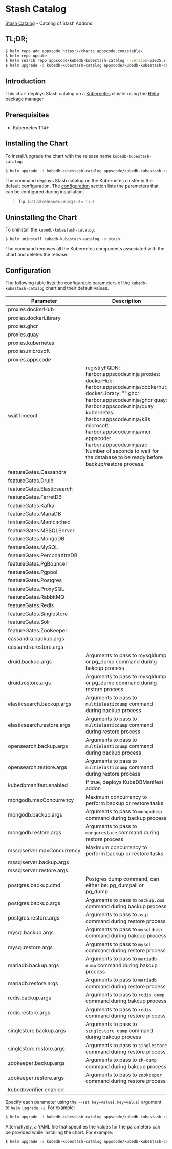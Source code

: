 # Stash Catalog

[Stash Catalog](https://github.com/stashed) - Catalog of Stash Addons

## TL;DR;

```bash
$ helm repo add appscode https://charts.appscode.com/stable/
$ helm repo update
$ helm search repo appscode/kubedb-kubestash-catalog --version=v2025.7.31
$ helm upgrade -i kubedb-kubestash-catalog appscode/kubedb-kubestash-catalog -n stash --create-namespace --version=v2025.7.31
```

## Introduction

This chart deploys Stash catalog on a [Kubernetes](http://kubernetes.io) cluster using the [Helm](https://helm.sh) package manager.

## Prerequisites

- Kubernetes 1.14+

## Installing the Chart

To install/upgrade the chart with the release name `kubedb-kubestash-catalog`:

```bash
$ helm upgrade -i kubedb-kubestash-catalog appscode/kubedb-kubestash-catalog -n stash --create-namespace --version=v2025.7.31
```

The command deploys Stash catalog on the Kubernetes cluster in the default configuration. The [configuration](#configuration) section lists the parameters that can be configured during installation.

> **Tip**: List all releases using `helm list`

## Uninstalling the Chart

To uninstall the `kubedb-kubestash-catalog`:

```bash
$ helm uninstall kubedb-kubestash-catalog -n stash
```

The command removes all the Kubernetes components associated with the chart and deletes the release.

## Configuration

The following table lists the configurable parameters of the `kubedb-kubestash-catalog` chart and their default values.

|         Parameter          |                                                                                                                                                                                   Description                                                                                                                                                                                   |            Default             |
|----------------------------|---------------------------------------------------------------------------------------------------------------------------------------------------------------------------------------------------------------------------------------------------------------------------------------------------------------------------------------------------------------------------------|--------------------------------|
| proxies.dockerHub          |                                                                                                                                                                                                                                                                                                                                                                                 | <code>""</code>                |
| proxies.dockerLibrary      |                                                                                                                                                                                                                                                                                                                                                                                 | <code>""</code>                |
| proxies.ghcr               |                                                                                                                                                                                                                                                                                                                                                                                 | <code>ghcr.io</code>           |
| proxies.quay               |                                                                                                                                                                                                                                                                                                                                                                                 | <code>quay.io</code>           |
| proxies.kubernetes         |                                                                                                                                                                                                                                                                                                                                                                                 | <code>registry.k8s.io</code>   |
| proxies.microsoft          |                                                                                                                                                                                                                                                                                                                                                                                 | <code>mcr.microsoft.com</code> |
| proxies.appscode           |                                                                                                                                                                                                                                                                                                                                                                                 | <code>r.appscode.com</code>    |
| waitTimeout                | registryFQDN: harbor.appscode.ninja proxies: dockerHub: harbor.appscode.ninja/dockerhub dockerLibrary: "" ghcr: harbor.appscode.ninja/ghcr quay: harbor.appscode.ninja/quay kubernetes: harbor.appscode.ninja/k8s microsoft: harbor.appscode.ninja/mcr appscode: harbor.appscode.ninja/ac Number of seconds to wait for the database to be ready before backup/restore process. | <code>300</code>               |
| featureGates.Cassandra     |                                                                                                                                                                                                                                                                                                                                                                                 | <code>true</code>              |
| featureGates.Druid         |                                                                                                                                                                                                                                                                                                                                                                                 | <code>true</code>              |
| featureGates.Elasticsearch |                                                                                                                                                                                                                                                                                                                                                                                 | <code>true</code>              |
| featureGates.FerretDB      |                                                                                                                                                                                                                                                                                                                                                                                 | <code>false</code>             |
| featureGates.Kafka         |                                                                                                                                                                                                                                                                                                                                                                                 | <code>true</code>              |
| featureGates.MariaDB       |                                                                                                                                                                                                                                                                                                                                                                                 | <code>true</code>              |
| featureGates.Memcached     |                                                                                                                                                                                                                                                                                                                                                                                 | <code>true</code>              |
| featureGates.MSSQLServer   |                                                                                                                                                                                                                                                                                                                                                                                 | <code>true</code>              |
| featureGates.MongoDB       |                                                                                                                                                                                                                                                                                                                                                                                 | <code>true</code>              |
| featureGates.MySQL         |                                                                                                                                                                                                                                                                                                                                                                                 | <code>true</code>              |
| featureGates.PerconaXtraDB |                                                                                                                                                                                                                                                                                                                                                                                 | <code>true</code>              |
| featureGates.PgBouncer     |                                                                                                                                                                                                                                                                                                                                                                                 | <code>true</code>              |
| featureGates.Pgpool        |                                                                                                                                                                                                                                                                                                                                                                                 | <code>false</code>             |
| featureGates.Postgres      |                                                                                                                                                                                                                                                                                                                                                                                 | <code>true</code>              |
| featureGates.ProxySQL      |                                                                                                                                                                                                                                                                                                                                                                                 | <code>true</code>              |
| featureGates.RabbitMQ      |                                                                                                                                                                                                                                                                                                                                                                                 | <code>false</code>             |
| featureGates.Redis         |                                                                                                                                                                                                                                                                                                                                                                                 | <code>true</code>              |
| featureGates.Singlestore   |                                                                                                                                                                                                                                                                                                                                                                                 | <code>true</code>              |
| featureGates.Solr          |                                                                                                                                                                                                                                                                                                                                                                                 | <code>false</code>             |
| featureGates.ZooKeeper     |                                                                                                                                                                                                                                                                                                                                                                                 | <code>true</code>              |
| cassandra.backup.args      |                                                                                                                                                                                                                                                                                                                                                                                 | <code>""</code>                |
| cassandra.restore.args     |                                                                                                                                                                                                                                                                                                                                                                                 | <code>""</code>                |
| druid.backup.args          | Arguments to pass to mysqldump or pg_dump command  during bakcup process                                                                                                                                                                                                                                                                                                        | <code>""</code>                |
| druid.restore.args         | Arguments to pass to mysqldump or pg_dump command during restore process                                                                                                                                                                                                                                                                                                        | <code>""</code>                |
| elasticsearch.backup.args  | Arguments to pass to `multielasticdump` command  during backup process                                                                                                                                                                                                                                                                                                          | <code>""</code>                |
| elasticsearch.restore.args | Arguments to pass to `multielasticdump` command during restore process                                                                                                                                                                                                                                                                                                          | <code>""</code>                |
| opensearch.backup.args     | Arguments to pass to `multielasticdump` command  during backup process                                                                                                                                                                                                                                                                                                          | <code>""</code>                |
| opensearch.restore.args    | Arguments to pass to `multielasticdump` command during restore process                                                                                                                                                                                                                                                                                                          | <code>""</code>                |
| kubedbmanifest.enabled     | If true, deploys KubeDBManifest addon                                                                                                                                                                                                                                                                                                                                           | <code>true</code>              |
| mongodb.maxConcurrency     | Maximum concurrency to perform backup or restore tasks                                                                                                                                                                                                                                                                                                                          | <code>3</code>                 |
| mongodb.backup.args        | Arguments to pass to `mongodump` command during backup process                                                                                                                                                                                                                                                                                                                  | <code>""</code>                |
| mongodb.restore.args       | Arguments to pass to `mongorestore` command during restore process                                                                                                                                                                                                                                                                                                              | <code>""</code>                |
| mssqlserver.maxConcurrency | Maximum concurrency to perform backup or restore tasks                                                                                                                                                                                                                                                                                                                          | <code>3</code>                 |
| mssqlserver.backup.args    |                                                                                                                                                                                                                                                                                                                                                                                 | <code>""</code>                |
| mssqlserver.restore.args   |                                                                                                                                                                                                                                                                                                                                                                                 | <code>""</code>                |
| postgres.backup.cmd        | Postgres dump command, can either be: pg_dumpall  or pg_dump                                                                                                                                                                                                                                                                                                                    | <code>"pg_dumpall"</code>      |
| postgres.backup.args       | Arguments to pass to `backup.cmd` command during backup process                                                                                                                                                                                                                                                                                                                 | <code>""</code>                |
| postgres.restore.args      | Arguments to pass to `psql` command during restore process                                                                                                                                                                                                                                                                                                                      | <code>""</code>                |
| mysql.backup.args          | Arguments to pass to `mysqldump` command  during bakcup process                                                                                                                                                                                                                                                                                                                 | <code>""</code>                |
| mysql.restore.args         | Arguments to pass to `mysql` command during restore process                                                                                                                                                                                                                                                                                                                     | <code>""</code>                |
| mariadb.backup.args        | Arguments to pass to `mariadb-dump` command  during bakcup process                                                                                                                                                                                                                                                                                                              | <code>""</code>                |
| mariadb.restore.args       | Arguments to pass to `mariadb` command during restore process                                                                                                                                                                                                                                                                                                                   | <code>""</code>                |
| redis.backup.args          | Arguments to pass to `redis-dump` command  during bakcup process                                                                                                                                                                                                                                                                                                                | <code>""</code>                |
| redis.restore.args         | Arguments to pass to `redis` command during restore process                                                                                                                                                                                                                                                                                                                     | <code>""</code>                |
| singlestore.backup.args    | Arguments to pass to `singlestore-dump` command  during bakcup process                                                                                                                                                                                                                                                                                                          | <code>""</code>                |
| singlestore.restore.args   | Arguments to pass to `singlestore` command during restore process                                                                                                                                                                                                                                                                                                               | <code>""</code>                |
| zookeeper.backup.args      | Arguments to pass to `zk-dump` command  during bakcup process                                                                                                                                                                                                                                                                                                                   | <code>""</code>                |
| zookeeper.restore.args     | Arguments to pass to `zookeeper` command during restore process                                                                                                                                                                                                                                                                                                                 | <code>""</code>                |
| kubedbverifier.enabled     |                                                                                                                                                                                                                                                                                                                                                                                 | <code>true</code>              |


Specify each parameter using the `--set key=value[,key=value]` argument to `helm upgrade -i`. For example:

```bash
$ helm upgrade -i kubedb-kubestash-catalog appscode/kubedb-kubestash-catalog -n stash --create-namespace --version=v2025.7.31 --set proxies.ghcr=ghcr.io
```

Alternatively, a YAML file that specifies the values for the parameters can be provided while
installing the chart. For example:

```bash
$ helm upgrade -i kubedb-kubestash-catalog appscode/kubedb-kubestash-catalog -n stash --create-namespace --version=v2025.7.31 --values values.yaml
```
